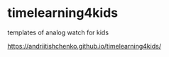 # timelearning4kids
templates of analog watch for kids

https://andriitishchenko.github.io/timelearning4kids/